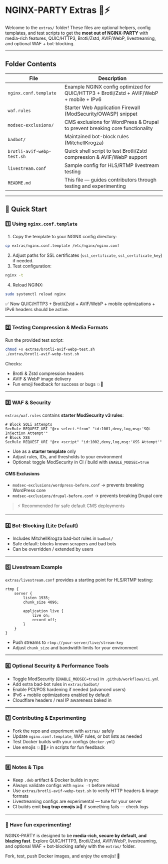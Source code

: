 # NGINX-PARTY Extras 🐳⚡

Welcome to the `extras/` folder! These files are optional helpers, config templates, and test scripts to get the **most out of NGINX-PARTY** with media-rich features, QUIC/HTTP3, Brotli/Zstd, AVIF/WebP, livestreaming, and optional WAF + bot-blocking.

---

## Folder Contents

| File | Description |
|------|-------------|
| `nginx.conf.template` | Example NGINX config optimized for QUIC/HTTP3 + Brotli/Zstd + AVIF/WebP + mobile + IPv6 |
| `waf.rules` | Starter Web Application Firewall (ModSecurity/OWASP) snippet |
| `modsec-exclusions/` | CMS exclusions for WordPress & Drupal to prevent breaking core functionality |
| `badbot/` | Maintained bot-block rules (MitchellKrogza) |
| `brotli-avif-webp-test.sh` | Quick shell script to test Brotli/Zstd compression & AVIF/WebP support |
| `livestream.conf` | Sample config for HLS/RTMP livestream testing |
| `README.md` | This file — guides contributors through testing and experimenting |

---

## 🔹 Quick Start

### 1️⃣ Using `nginx.conf.template`

1. Copy the template to your NGINX config directory:

~~~~bash
cp extras/nginx.conf.template /etc/nginx/nginx.conf
~~~~

2. Adjust paths for SSL certificates (`ssl_certificate`, `ssl_certificate_key`) if needed.  
3. Test configuration:

~~~~bash
nginx -t
~~~~

4. Reload NGINX:

~~~~bash
sudo systemctl reload nginx
~~~~

✅ Now QUIC/HTTP3 + Brotli/Zstd + AVIF/WebP + mobile optimizations + IPv6 headers should be active.

---

### 2️⃣ Testing Compression & Media Formats

Run the provided test script:

~~~~bash
chmod +x extras/brotli-avif-webp-test.sh
./extras/brotli-avif-webp-test.sh
~~~~

Checks:

- Brotli & Zstd compression headers  
- AVIF & WebP image delivery  
- Fun emoji feedback for success or bugs 💥🐛  

---

### 3️⃣ WAF & Security

`extras/waf.rules` contains **starter ModSecurity v3 rules**:

~~~~nginx
# Block SQLi attempts
SecRule REQUEST_URI "@rx select.*from" "id:1001,deny,log,msg:'SQL Injection Attempt'"
# Block XSS
SecRule REQUEST_URI "@rx <script" "id:1002,deny,log,msg:'XSS Attempt'"
~~~~

- Use as a **starter template** only  
- Adjust rules, IDs, and thresholds to your environment  
- Optional: toggle ModSecurity in CI / build with `ENABLE_MODSEC=true`  

#### CMS Exclusions

- `modsec-exclusions/wordpress-before.conf` → prevents breaking WordPress core  
- `modsec-exclusions/drupal-before.conf` → prevents breaking Drupal core  

> ⚡ Recommended for safe default CMS deployments

---

### 4️⃣ Bot-Blocking (Lite Default)

- Includes MitchellKrogza bad-bot rules in `badbot/`  
- Safe default: blocks known scrapers and bad bots  
- Can be overridden / extended by users  

---

### 5️⃣ Livestream Example

`extras/livestream.conf` provides a starting point for HLS/RTMP testing:

~~~~nginx
rtmp {
    server {
        listen 1935;
        chunk_size 4096;

        application live {
            live on;
            record off;
        }
    }
}
~~~~

- Push streams to `rtmp://your-server/live/stream-key`  
- Adjust `chunk_size` and bandwidth limits for your environment  

---

### 6️⃣ Optional Security & Performance Tools

- Toggle ModSecurity (`ENABLE_MODSEC=true`) in `.github/workflows/ci.yml`  
- Add extra bad-bot rules in `extras/badbot/`  
- Enable PCI/POS hardening if needed (advanced users)  
- IPv6 + mobile optimizations enabled by default  
- Cloudflare headers / real IP awareness baked in  

---

### 7️⃣ Contributing & Experimenting

- Fork the repo and experiment with `extras/` safely  
- Update `nginx.conf.template`, WAF rules, or bot lists as needed  
- Test Docker builds with your configs (`docker.yml`)  
- Use emojis 💥🐛🎉⚡ in scripts for fun feedback  

---

### 8️⃣ Notes & Tips

- Keep `.deb` artifact & Docker builds in sync  
- Always validate configs with `nginx -t` before reload  
- Use `extras/brotli-avif-webp-test.sh` to verify HTTP headers & image formats  
- Livestreaming configs are experimental — tune for your server  
- CI builds emit **bug trap emojis 💥🐛** if something fails — check logs  

---

### 🎉 Have fun experimenting!

NGINX-PARTY is designed to be **media-rich, secure by default, and blazing fast**. Explore QUIC/HTTP3, Brotli/Zstd, AVIF/WebP, livestreaming, and optional WAF + bot-blocking safely with the `extras/` folder.

Fork, test, push Docker images, and enjoy the emojis! 🚀
